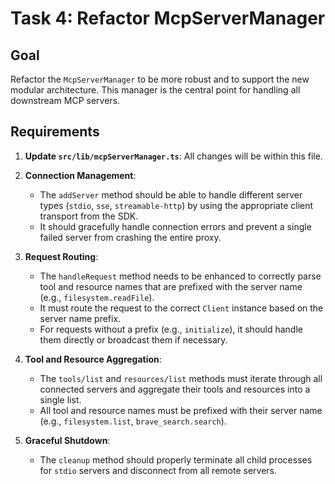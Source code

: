 # Task 4: Refactor McpServerManager

## Goal

Refactor the `McpServerManager` to be more robust and to support the new modular architecture. This manager is the central point for handling all downstream MCP servers.

## Requirements

1.  **Update `src/lib/mcpServerManager.ts`**: All changes will be within this file.

2.  **Connection Management**:
    - The `addServer` method should be able to handle different server types (`stdio`, `sse`, `streamable-http`) by using the appropriate client transport from the SDK.
    - It should gracefully handle connection errors and prevent a single failed server from crashing the entire proxy.

3.  **Request Routing**:
    - The `handleRequest` method needs to be enhanced to correctly parse tool and resource names that are prefixed with the server name (e.g., `filesystem.readFile`).
    - It must route the request to the correct `Client` instance based on the server name prefix.
    - For requests without a prefix (e.g., `initialize`), it should handle them directly or broadcast them if necessary.

4.  **Tool and Resource Aggregation**:
    - The `tools/list` and `resources/list` methods must iterate through all connected servers and aggregate their tools and resources into a single list.
    - All tool and resource names must be prefixed with their server name (e.g., `filesystem.list`, `brave_search.search`).

5.  **Graceful Shutdown**:
    - The `cleanup` method should properly terminate all child processes for `stdio` servers and disconnect from all remote servers.